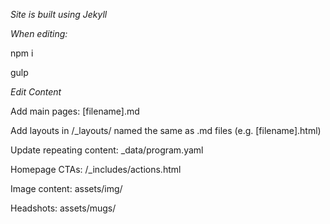 
*Site is built using Jekyll*

*When editing:*

npm i

gulp

*Edit Content*

Add main pages: [filename].md

Add layouts in /_layouts/ named the same as .md files (e.g. [filename].html)

Update repeating content: _data/program.yaml

Homepage CTAs: /_includes/actions.html

Image content: assets/img/

Headshots: assets/mugs/

